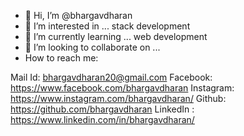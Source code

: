 - 👋 Hi, I’m @bhargavdharan
- 👀 I’m interested in ... stack development
- 🌱 I’m currently learning ... web development
- 💞️ I’m looking to collaborate on ...
-  How to reach me:

Mail Id: bhargavdharan20@gmail.com
Facebook: https://www.facebook.com/bhargavdharan
Instagram: https://www.instagram.com/bhargavdharan/
Github: https://github.com/bhargavdharan
LinkedIn : https://www.linkedin.com/in/bhargavdharan/



<!---
bhargavdharan/bhargavdharan is a ✨ special ✨ repository because its `README.md` (this file) appears on your GitHub profile.
You can click the Preview link to take a look at your changes.
--->
